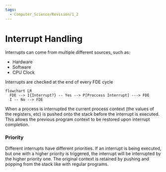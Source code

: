```yaml
---
tags:
  - Computer_Science/Revision/1_2
---
```

# Interrupt Handling

Interrupts can come from multiple different sources, such as:
- Hardware
- Software
- CPU Clock

Interrupts are checked at the end of every FDE cycle
```mermaid
flowchart LR
  FDE --> I{Interrupt?} -- Yes --> P[Proccess Interrupt] ---> FDE
  I -- No --> FDE
```

When a process is interrupted the current process context (the values of the registers, etc) is pushed onto the stack before the interrupt is executed. This allows the previous program context to be restored upon interrupt completion.

### Priority
Different interrupts have different priorities.
If an interrupt is being executed, but one with a higher priority is triggered, the interrupt will be interrupted by the higher priority one. The original context is retained by pushing and popping from the stack like with regular programs.
